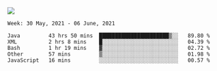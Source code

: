 <img align="center" src="https://github-readme-stats.vercel.app/api?username=bafuka&show_icons=true&icon_color=CE1D2D&text_color=718096&bg_color=ffffff&hide_title=true" />

<!--START_SECTION:waka-->
```text
Week: 30 May, 2021 - 06 June, 2021

Java         43 hrs 50 mins  ██████████████████████▒░░   89.80 % 
XML          2 hrs 8 mins    █░░░░░░░░░░░░░░░░░░░░░░░░   04.39 % 
Bash         1 hr 19 mins    ▓░░░░░░░░░░░░░░░░░░░░░░░░   02.72 % 
Other        57 mins         ▒░░░░░░░░░░░░░░░░░░░░░░░░   01.98 % 
JavaScript   16 mins         ░░░░░░░░░░░░░░░░░░░░░░░░░   00.57 % 
```
<!--END_SECTION:waka-->

<!--
**bafuka/bafuka** is a ✨ _special_ ✨ repository because its `README.md` (this file) appears on your GitHub profile.

Here are some ideas to get you started:

- 🔭 I’m currently working on ...
- 🌱 I’m currently learning ...
- 👯 I’m looking to collaborate on ...
- 🤔 I’m looking for help with ...
- 💬 Ask me about ...
- 📫 How to reach me: ...
- 😄 Pronouns: ...
- ⚡ Fun fact: ...
-->
